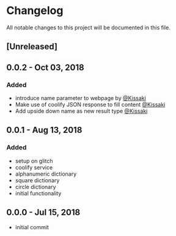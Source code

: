# Changelog
All notable changes to this project will be documented in this file.

## [Unreleased]

## 0.0.2 - Oct 03, 2018
### Added
- introduce name parameter to webpage by [@Kissaki](https://github.com/kissaki)
- Make use of coolify JSON response to fill content [@Kissaki](https://github.com/kissaki)
- Add upside down name as new result type [@Kissaki](https://github.com/kissaki)
  

## 0.0.1 - Aug 13, 2018 
### Added
- setup on glitch
- coolify service
- alphanumeric dictionary
- square dictionary
- circle dictionary
- initial functionality

## 0.0.0 - Jul 15, 2018 
- initial commit